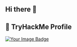 ## Hi there 👋

<!--
**gourav7488/gourav7488** is a ✨ _special_ ✨ repository because its `README.md` (this file) appears on your GitHub profile.

Here are some ideas to get you started:

- 🔭 I’m currently working on ...
- 🌱 I’m currently learning ...
- 👯 I’m looking to collaborate on ...
- 🤔 I’m looking for help with ...
- 💬 Ask me about ...
- 📫 How to reach me: ...
- 😄 Pronouns: ...
- ⚡ Fun fact: ...
-->

## 🧠 TryHackMe Profile

<a href="https://tryhackme.com/p/spidergk">
 <img src="https://tryhackme-badges.s3.amazonaws.com/spidergk.png" alt="Your Image Badge" />

</a>


